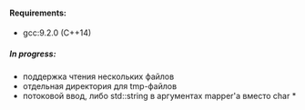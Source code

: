 #### Requirements:  
- gcc:9.2.0 (C++14)  

##### In progress:  
- поддержка чтения нескольких файлов
- отдельная директория для tmp-файлов
- потоковой ввод, либо std::string в аргументах mapper'а вместо char *